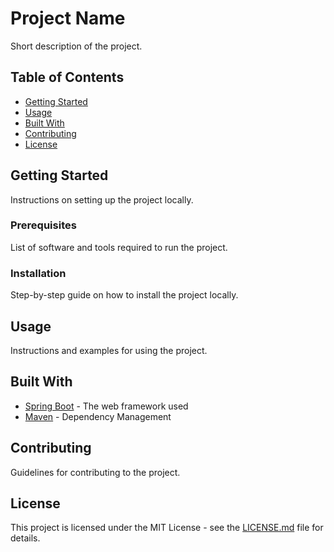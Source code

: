 # Project Name

Short description of the project.

## Table of Contents

- [Getting Started](#getting-started)
- [Usage](#usage)
- [Built With](#built-with)
- [Contributing](#contributing)
- [License](#license)

## Getting Started

Instructions on setting up the project locally.

### Prerequisites

List of software and tools required to run the project.

### Installation

Step-by-step guide on how to install the project locally.

## Usage

Instructions and examples for using the project.

## Built With

- [Spring Boot](https://spring.io/projects/spring-boot) - The web framework used
- [Maven](https://maven.apache.org/) - Dependency Management

## Contributing

Guidelines for contributing to the project.

## License

This project is licensed under the MIT License - see the [LICENSE.md](LICENSE.md) file for details.
